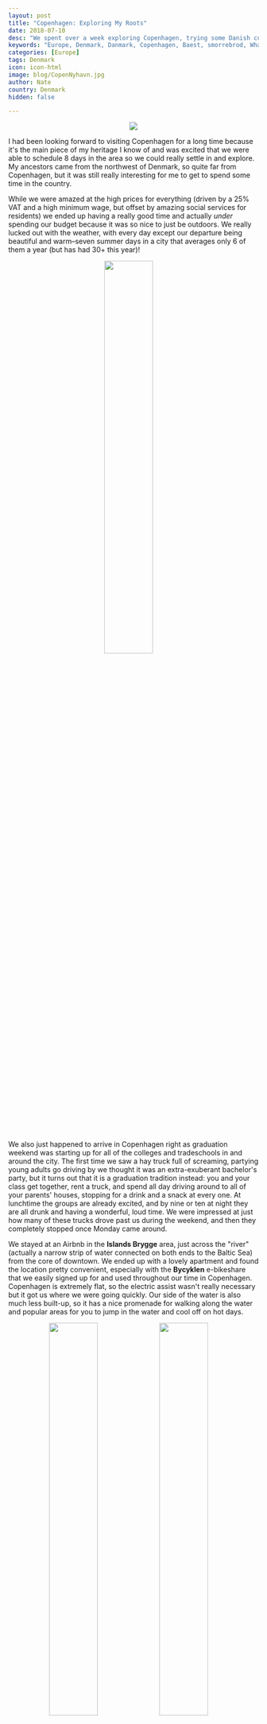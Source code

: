 ```yaml
---
layout: post
title: "Copenhagen: Exploring My Roots"
date: 2018-07-10
desc: "We spent over a week exploring Copenhagen, trying some Danish cuisine, and enjoying the outdoors."
keywords: "Europe, Denmark, Danmark, Copenhagen, Baest, smorrebrod, What to Do, RTW"
categories: [Europe]
tags: Denmark
icon: icon-html
image: blog/CopenNyhavn.jpg
author: Nate
country: Denmark
hidden: false

---
```


<div style="text-align: center;"><a href="/static/assets/img/blog/CopenTowerPANO.jpg" target="_blank"><img src="/static/assets/img/blog/CopenTowerPANO.jpg" style="max-width: calc(95% - 20px);"></a></div><p></p> 

I had been looking forward to visiting Copenhagen for a long time because it's the main piece of my heritage I know of and was excited that we were able to schedule 8 days in the area so we could really settle in and explore. My ancestors came from the northwest of Denmark, so quite far from Copenhagen, but it was still really interesting for me to get to spend some time in the country.

While we were amazed at the high prices for everything (driven by a 25% VAT and a high minimum wage, but offset by amazing social services for residents) we ended up having a really good time and actually _under_ spending our budget because it was so nice to just be outdoors. We really lucked out with the weather, with every day except our departure being beautiful and warm–seven summer days in a city that averages only 6 of them a year (but has had 30+ this year)!

<div style="text-align: center; max-width: calc(100% - 20px);"><a href="/static/assets/img/blog/CopenGradParty.jpg" target="_blank"><img src="/static/assets/img/blog/CopenGradParty.jpg" width="45%"></a></div><p></p>

We also just happened to arrive in Copenhagen right as graduation weekend was starting up for all of the colleges and tradeschools in and around the city. The first time we saw a hay truck full of screaming, partying young adults go driving by we thought it was an extra-exuberant bachelor's party, but it turns out that it is a graduation tradition instead: you and your class get together, rent a truck, and spend all day driving around to all of your parents' houses, stopping for a drink and a snack at every one. At lunchtime the groups are already excited, and by nine or ten at night they are all drunk and having a wonderful, loud time. We were impressed at just how many of these trucks drove past us during the weekend, and then they completely stopped once Monday came around.

We stayed at an Airbnb in the **Islands Brygge** area, just across the "river" (actually a narrow strip of water connected on both ends to the Baltic Sea) from the core of downtown. We ended up with a lovely apartment and found the location pretty convenient, especially with the **Bycyklen** e-bikeshare that we easily signed up for and used throughout our time in Copenhagen. Copenhagen is extremely flat, so the electric assist wasn't really necessary but it got us where we were going quickly. Our side of the water is also much less built-up, so it has a nice promenade for walking along the water and popular areas for you to jump in the water and cool off on hot days.

<div style="text-align: center; max-width: calc(100% - 20px);"><a href="/static/assets/img/blog/CopenBikesAmy.jpg" target="_blank"><img src="/static/assets/img/blog/CopenBikesAmy.jpg" width="45%"></a> <a href="/static/assets/img/blog/CopenHarborBath.jpg" target="_blank"><img src="/static/assets/img/blog/CopenHarborBath.jpg" width="45%"></a><p><i>Left: Bycyklen bikes. Right: Islands Brygge Harbor Bath.</i></p></div><p></p>

## <i class="fa fa-check-square" aria-hidden="true" style="color:#2495C4;"></i> Getting to Copenhagen

Most people arrive to Copenhagen by plane, but since we were already going to be practically in the neighborhood in [Berlin](/blog/2018/06/Berlin/), we thought that sounded lame. Once again [inspired by Seat61](https://www.seat61.com/international-trains/trains-from-Hamburg.htm#Hamburg-Copenhagen), we took a really unique train from Hamburg to Copenhagen that about halfway through the trip boards a ferry to cross the Baltic Sea between Germany and Denmark. Once on the ferry, we got off the train (leaving our bags onboard), spent about 40 minutes on deck enjoying the sunshine and fresh air, and then piled back on the train just before arrival to continue on our way. I was amazed at how well timed the whole thing was, with the ship departing while we were still unloading from the train and then the train pulling off the ship again within a minute of docking. Much more fun than a flight, though the journey did take up about half a day (though getting to/from airports takes up a ton of time too, so definitely worth it!).

<div style="text-align: center; max-width: calc(100% - 20px);"><a href="/static/assets/img/blog/CopenTrainFerry.jpg" target="_blank"><img src="/static/assets/img/blog/CopenTrainFerry.jpg" width="35.5%"></a> <a href="/static/assets/img/blog/CopenTrainInFerry.jpg" target="_blank"><img src="/static/assets/img/blog/CopenTrainInFerry.jpg" width="20%"></a> <a href="/static/assets/img/blog/CopenTrainNateDenmark.jpg" target="_blank"><img src="/static/assets/img/blog/CopenTrainNateDenmark.jpg" width="35.5%"></a><p><i>Left: A duplicate of our boat, heading the other way. Center: Our train secured inside the ferry. Right: Onboard as we crossed into Danish territory.</i></p></div><p></p>

## <i class="fa fa-check-square" aria-hidden="true" style="color:#2495C4;"></i> What We Did in Copenhagen

### Food!

Copenhagen is known for its fancy-dining food, having hosted the best restaurant in the world for years, but we found pretty good options that didn't completely blow our budget:

<div style="text-align: center; max-width: calc(100% - 20px);"><a href="/static/assets/img/blog/CopenBaestNate.jpg" target="_blank"><img src="/static/assets/img/blog/CopenBaestNate.jpg" width="25.4%"></a> <a href="/static/assets/img/blog/CopenBaestOven.jpg" target="_blank"><img src="/static/assets/img/blog/CopenBaestOven.jpg" width="25.4%"></a> <a href="/static/assets/img/blog/CopenBaestAmy.jpg" target="_blank"><img src="/static/assets/img/blog/CopenBaestAmy.jpg" width="25.4%"></a><p><i>Some of our scrumptious dinner at Bæst. Their homemade burrata is on the left, and was our favorite dish.</i></p></div><p></p>

**Bæst** - We had seen Baest on the pizza episode of David Chang's Netflix show Ugly Delicious and I got pretty excited about it after they talked through their homemade sourdough crust and fresh-made-daily local cheese. It's not cheap, but at abou 20 USD a pizza it's actually not _that_ much more expensive than random take-out pizza throughout Copenhagen. We **loved** their fresh burrata, served as a huge blob of flavorful cheese that is impossible to stop eating. We also really liked their garlic bread and lardo appetizer, which was soaked in flavorful oil and also addictive. The pizza was less exciting than expected, to be honest, since their sourdough was nowhere near as sour as I like it. We still enjoyed it, especially their ['Nduja](https://en.wikipedia.org/wiki/%27Nduja) selection. We had trouble getting a reservation for a good time, but it also wasn't full either time we went there, so you may be able to just walk in and be seated.

<div style="text-align: center; max-width: calc(100% - 20px);"><a href="/static/assets/img/blog/CopenHokerNate.jpg" target="_blank"><img src="/static/assets/img/blog/CopenHokerNate.jpg" width="30%"></a> <a href="/static/assets/img/blog/CopenGasolineGrill.jpg" target="_blank"><img src="/static/assets/img/blog/CopenGasolineGrill.jpg" width="30%"></a><p><i>Kødbyens Høker and Gasoline Grill.</i></p></div><p></p>

**Kødbyens Høker** - One of the things we were pleasantly surprised by was how many places there were with groups of stalls selling cheap food with lots of variety. Kødbyens Høker was just outside one of the newest areas, in what feels like a factory alleyway, and has amazing `flæskestegssandwich` (roast pork sandwiches) for less than 10 USD a meal.

**Gasoline Grill** - A small burger shack, we really enjoyed their cheeseburger (me) and veggie burger (Amy), enough that we ended up having a second helping at a different location. The burgers actually really reminded me of In-N-Out in California, but bigger and more filling.

<div style="text-align: center; max-width: calc(100% - 20px);"><a href="/static/assets/img/blog/CopenSnegl.jpg" target="_blank"><img src="/static/assets/img/blog/CopenSnegl.jpg" width="25.4%"></a> <a href="/static/assets/img/blog/CopenSmorrebrod.jpg" target="_blank"><img src="/static/assets/img/blog/CopenSmorrebrod.jpg" width="45%"></a><p><i>Kanelsnelge and Smørrebrød.</i></p></div><p></p>

**Andersen's Bakery** - Right near our apartment, we became easily addicted to their `kanelsnelge` (cinnamon buns). They came highly recommended in a blog post we read and since they were only a couple minutes away we ended up snacking on them more than one afternoon. Our walking tour guide also told us how Denmark had to object in the EU government to prevent them from declaring the amount of cinnamon in each roll as dangerous - yum!!

**Lillian's Smørrebrød** - Smørrebrød, the open-faced sandwiches ubiquitous for Danish lunch, are made with a super-dense rye bread and surprisingly filling. We we went to Lillian's because they're the cheapest spot anywhere convenient, though their smørrebrød are definitely on the lighter side. We paid ~15 USD for five of them and were both pretty well filled up, while at many restaurants a single smørrebrød costs that much!

<div style="text-align: center; max-width: calc(100% - 20px);"><a href="/static/assets/img/blog/CopenKlubbenBefore.jpg" target="_blank"><img src="/static/assets/img/blog/CopenKlubbenBefore.jpg" width="45%"></a> <a href="/static/assets/img/blog/CopenKlubbenAfter.jpg" target="_blank"><img src="/static/assets/img/blog/CopenKlubbenAfter.jpg" width="45%"></a><p><i>Restaurant Klubben's stegt flæsk med persillesovs, before and after.</i></p></div><p></p>

**Restaurant Klubben** - In 2014, Denmark voted on their national dish `Stegt flæsk med persillesovs` (crispy pork with parsley sauce and potatoes) was the clear winner, so we had to try it while we were in Copenhagen. For reasons we never discovered, it is traditionally only served as a lunch special on Mondays, and we decided to go for it at Klubben because some locals recommended their version as particularly good. What we did _not_ understand was just how much food was included in the lunch special. It was delicious, but we could only eat about half of it even when completely stuffing ourselves. The waiter said about a third of people who order it finish the whole thing, which seems _insane_. 

**Torvehallerne Market** - The most popular, and fanciest, of the food stall markets, Torvehallerne is recommended by everything you read about Copenhagen and is a great place to stop. We found the deals weren't quite as good as less popular places, but we did really enjoy a couple of Vietnamese banh mi sandwiches we picked up. 

<div style="text-align: center; max-width: calc(100% - 20px);"><a href="/static/assets/img/blog/CopenBanhMi.jpg" target="_blank"><img src="/static/assets/img/blog/CopenBanhMi.jpg" width="45%"></a></div><p></p>

### Tourist Sites

**Bycyklen** - Copenhagen's bikeshare service, which is made up of all e-bikes and has lots of docking stations around downtown and the surrounding neighborhoods. _Everyone_ bikes in Copenhagen, so it was great to be able to buy a package of minutes and be really mobile the whole time we were there. It was my first time on an e-bike and I was pretty surprised just how much of an assist it gave: we barely had to pedal! It would have been nice to have our own bikes for the full time, since we could have taken them to parks more easily (rather than having to find a docking station) but we saved 100+ USD by just using the bikeshare, so it was definitely worth it.

<div style="text-align: center; max-width: calc(100% - 20px);"><a href="/static/assets/img/blog/CopenQueenYachtHarbor.jpg" target="_blank"><img src="/static/assets/img/blog/CopenQueenYachtHarbor.jpg" width="45%"></a> <a href="/static/assets/img/blog/CopenQueen.jpg" target="_blank"><img src="/static/assets/img/blog/CopenQueen.jpg" width="45%"></a><p><i>The Queen's yacht, and the Queen herself going aboard.</i></p></div><p></p>

**Free Walking Tour Copenhagen** - As we have done in a lot of cities, we kicked off our first full day by joining a free walking tour of central Copenhagen. This was one of the longer ones we've done, and covered a lot of ground, which we appreciated. We also really lucked out, stumbling across **the Queen of Denmark** boarding her yacht as we walked by the harbor! Amazing how little security she had, and apparently the rest of the royal family has even less and is often seen biking around Copenhagen with their small children.

<div style="text-align: center; max-width: calc(100% - 20px);"><a href="/static/assets/img/blog/CopenBakken.jpg" target="_blank"><img src="/static/assets/img/blog/CopenBakken.jpg" width="45%"></a> <a href="/static/assets/img/blog/CopenDyrehavenAmy.jpg" target="_blank"><img src="/static/assets/img/blog/CopenDyrehavenAmy.jpg" width="25.4%"></a><p><i>Left: Bakken's water flume. Right: Heading into the Dyrehaven.</i></p></div><p></p>

**Bakken** - Originally built in 1583, it is the world's oldest amusement park, and sits about 30 minutes outside of Copenhagen by train. We ventured out here for two reasons: first, unlike downtown hotspot Tivoli Gardens, it is free to enter and walk around (the rides and games cost plenty); and second, it is adjacent to a huge park that is popular for picnicking, deer spotting, and generally getting some good outdoor time. We only spent about 20 minutes in Bakken itself, walking around the (pretty-small) rides and carnival games before heading into the woods for a long walk.

<div style="text-align: center; max-width: calc(100% - 20px);"><a href="/static/assets/img/blog/CopenDyrehavenSea.jpg" target="_blank"><img src="/static/assets/img/blog/CopenDyrehavenSea.jpg" width="45%"></a> <a href="/static/assets/img/blog/CopenDyrehavenNate.jpg" target="_blank"><img src="/static/assets/img/blog/CopenDyrehavenNate.jpg" width="45%"></a><p><i>Jægersborg Dyrehaven</i></p></div><p></p>

**Jægersborg Dyrehaven** - The huge area of woods adajacent to Bakken, the `dyrehaven` used to be a royal hunting retreat and hosts 2,000+ deer within its boundaries. It was fun for me to see this Danish word out in the wild, as it is also what my family has always called the kids play pen at the summer Camp we go to–what difference does a few thousand more acres make?! We had a nice time wandering around the endless paths, managing to startle a few deer, and enjoying a nice picnic we had put together at the grocery store back in the city. To really explore it you would need a bike, which we didn't have with us, but walking around was pleasant enough. 

<div style="text-align: center; max-width: calc(100% - 20px);"><a href="/static/assets/img/blog/CopenSondermarken.jpg" target="_blank"><img src="/static/assets/img/blog/CopenSondermarken.jpg" width="32%"></a> <a href="/static/assets/img/blog/CopenBotanical.jpg" target="_blank"><img src="/static/assets/img/blog/CopenBotanical.jpg" width="32%"></a> <a href="/static/assets/img/blog/CopenKingsGarden.jpg" target="_blank"><img src="/static/assets/img/blog/CopenKingsGarden.jpg" width="32%"></a><p><i>Søndermarken, Botanisk Have, and Kongens Have.</i></p></div><p></p>

**Frederiksberg Gardens & Søndermarken** - Two large gardens surrounding the zoo in northwest Copenhagen, we enjoyed spending time in both of them on some of the beautiful afternoons we were in town. From Frederiksberg there is a nice viewing area into the elephant enclosure at the (expensive) zoo, which was fun for a few minutes. At every park we went to, including these two, there were countless Danes taking advantage of the good weather by sunbathing during their lunch or afternoon break. They would cycle up, strip down to a swimsuit, tan for half an hour, get dressed again, and then bike back to their office. Seems like a nice way to prepare for the rest of the day!

**Botanisk Have (Botanical Garden) & Kongens Have (The King's Garden)** - Next to each other in the heart of downtown, these gardens are a lot smaller than the other green spaces we visited in Copenhagen, but were still fun to walk around and full of locals enjoying the good weather. We even caught a glimpse of the daily afternoon puppet show at the King's Garden. It's really more for the 2-5 year old crowd but we stopped for a couple of minutes anyway. 

<div style="text-align: center; max-width: calc(100% - 20px);"><a href="/static/assets/img/blog/CopenFrenchPainters.jpg" target="_blank"><img src="/static/assets/img/blog/CopenFrenchPainters.jpg" width="45%"></a> <a href="/static/assets/img/blog/CopenMummies.jpg" target="_blank"><img src="/static/assets/img/blog/CopenMummies.jpg" width="45%"></a><p><i>Glyptotek Museum: french painting and Eqyptian mummies.</i></p></div><p></p>

**Glyptotek Museum** - We visited on Tuesday, when the museum grants free entry, but didn't end up staying very long. Their Eqypt exhibit, complete with a simulated tomb and a couple of mummies was very unique for the places we've been, but the rest was too similar to all the museums we visited in Italy to warrant much exploration for us. Amy insistent on working our way through their exhibit of French paintings, even though we are heading to Paris soon and will certainly get our (or at least my) fill. 

<div style="text-align: center; max-width: calc(100% - 20px);"><a href="/static/assets/img/blog/CopenChristiansborg.jpg" target="_blank"><img src="/static/assets/img/blog/CopenChristiansborg.jpg" width="45%"></a> <a href="/static/assets/img/blog/CopenTowerView.jpg" target="_blank"><img src="/static/assets/img/blog/CopenTowerView.jpg" width="45%"></a><p><i>Christiansborg Palace, and the view from its tower.</i></p></div><p></p>

**Tårnet (Tower)** - While we have a strict policy of not paying money to see a view from up here, the tower at Christiansborg Palace is free for the public and only required we wait about 10 minutes in line before taking the elevator up. The view was definitely nice, and much better than anywhere else in Copenhagen, but probably still not worth it if the line is any longer than that. You can see the bridge that turns into a tunnel and connects Denmark and Sweden on a clear day, as well. 

**The Little Mermaid & Kastellet** - At the northern tip of Copenhagen's waterfront is the famous sculpture of The Little Mermaid sitting atop a rock in the water a few feet offshore. We biked there and knew we were getting close when we saw the long line of tourbuses pulled to the side of the road. The sculpture is really just that, and not worth a trip. Our walking tour guide did warn us that it was voted the second most disappointing monument in Europe (sorry Manneken Pis, someone had to be the most disappointing). We did, however, enjoy walking around Kastellet, the old fort adjacent to the area that has been converted into a mostly-public area with walking and running trails. We strolled atop the ramparts looking out over the harbor before heading back downtown.

<div style="text-align: center; max-width: calc(100% - 20px);"><a href="/static/assets/img/blog/CopenLittleMermaid.jpg" target="_blank"><img src="/static/assets/img/blog/CopenLittleMermaid.jpg" width="25.4%"></a> <a href="/static/assets/img/blog/CopenSunsetCanal.jpg" target="_blank"><img src="/static/assets/img/blog/CopenSunsetCanal.jpg" width="45%"></a><p><i>The Little Mermaid, and (10:00pm) sunset near Bæst.</i></p></div><p></p>

**Christiania** - On Christianshavn, the northeast island just across the narrow "river" from downtown Copenhagen sits Christiania, a commune that took over abandoned military land decades ago and occupies it to this day. It has become a popular tourist attraction, supposedly because of their free-living lifestyle you can learn about, but it seems like most tourists were going there to buy some marijauna. We took a quick walk through the area, weren't excited about staying any longer, and continued on our way.

## <i class="fa fa-check-square" aria-hidden="true" style="color:#2495C4;"></i> How We Did with Our Budget in Copenhagen

For our time in Copenhagen, the most expensive city we're paying a visit to in Europe (Basel, Switzerland is comparable, but luckily we got to stay with Amy's parents!), we had budgeted 85 USD a night for accommodations. We ended up spending 94 USD per night for our Airbnb in Islands Brygge, and feel we got really lucky getting such a good deal compared to the other available options. 

We had also budgeted 15 USD per day per person for food and 20 USD per day per person for entertainment. Out of that planned 70 USD total, we ended up spending only 63 USD per day on average since stuck almost entirely to free sightseeing activities (47 USD on Bycycklen bikeshare, 16 USD on the walking tour, and 31 USD to get to/from Bakken were all we spent on entertainment) and didn't have many restaurant meals (though we did average 75 USD on two trips to Baest, which we don't regret!). Overall we ended up just barely underspending our total Copenhagen budget, which we were surprised at being able to accomplish.

<div style="text-align: center; max-width: calc(100% - 20px);"><a href="/static/assets/img/blog/CopenRoyalGuard.jpg" target="_blank"><img src="/static/assets/img/blog/CopenRoyalGuard.jpg" width="45%"></a><p><i>The Royal Guard, marching from Palace to barracks. Just like everything else in Copenhagen, they stopped properly for all red lights while marching down the traffic lane.</i></p></div><p></p>
